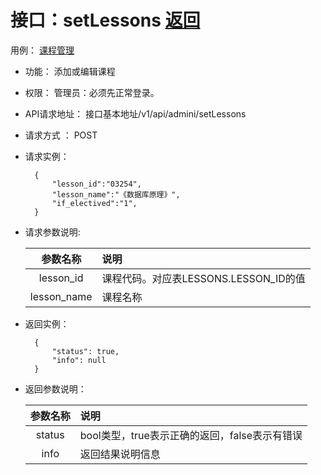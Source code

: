 ﻿<!-- markdownlint-disable MD033-->
<!-- 禁止MD033类型的警告 https://www.npmjs.com/package/markdownlint -->

# 接口：setLessons  [返回](../../../README.md)
用例： [课程管理](../../UseCaseSpecification/users/课程管理.md)

- 功能：
    添加或编辑课程
    
- 权限：
    管理员：必须先正常登录。    
    
- API请求地址： 
    接口基本地址/v1/api/admini/setLessons

- 请求方式 ：
    POST

- 请求实例：

        {
            "lesson_id":"03254",
            "lesson_name":"《数据库原理》",
            "if_electived":"1",            
        }
        
- 请求参数说明:        

  |参数名称|说明|
  |:---------:|:--------------------------------------------------------|      
  |lesson_id|课程代码。对应表LESSONS.LESSON_ID的值|
  |lesson_name|课程名称| 
  
- 返回实例：

        {         
            "status": true,
            "info": null
        }
 
- 返回参数说明：    
 
  |参数名称|说明|
  |:---------:|:--------------------------------------------------------|      
  |status|bool类型，true表示正确的返回，false表示有错误|
  |info|返回结果说明信息|


